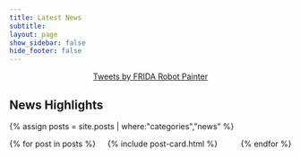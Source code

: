 ```yaml
---
title: Latest News
subtitle:
layout: page
show_sidebar: false
hide_footer: false
---
```

<center>
   <a class="twitter-timeline" data-width="600" data-height="600" href="https://twitter.com/FridaRobot">Tweets by FRIDA
      Robot Painter</a>
   <script async src="https://platform.twitter.com/widgets.js" charset="utf-8"></script>
</center>

## News Highlights

{% assign posts = site.posts | where:"categories","news" %}
<div class="columns is-multiline">
   {% for post in posts %}
   <div class="column is-4-desktop is-6-tablet">
      {% include post-card.html %}
   </div>
   {% endfor %}
</div>